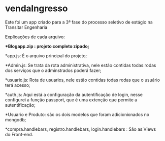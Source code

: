 # vendaIngresso
Este foi um app criado para a 3ª fase do processo seletivo de estágio na Transitar Engenharia

Explicações de cada arquivo:

<b>*Blogapp.zip : projeto completo zipado;</b>

*app.js: É o arquivo principal do projeto;

*Admin.js: Se trata da rota administrativa, nele estão contidas todas rodas dos serviços que o adminstrados poderá fazer;

*usuario.js: Rota de usuarios, nele estão contidas todas rodas que o usuário terá acesso;

*auth.js: Aqui está a configuração da autentificação de login, nesse configurei a função passport, que é uma extenção que permite a autentificação;

*Usuario e Produto: são os dois modelos que foram adicionionados no mongodb;

*compra.handlebars, registro.handlebars, login.handlebars : São as Views do Front-end.

